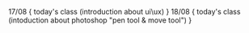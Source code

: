 17/08  { today's class (introduction about ui\ux) }
18/08 { today's class (intoduction about photoshop "pen tool & move tool") }
